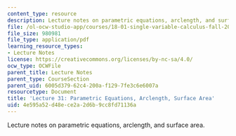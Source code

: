 ```yaml
---
content_type: resource
description: Lecture notes on parametric equations, arclength, and surface area.
file: /ol-ocw-studio-app/courses/18-01-single-variable-calculus-fall-2006/4e595a52d48ece2a2d6b9cc8fd71136a_lec31.pdf
file_size: 980981
file_type: application/pdf
learning_resource_types:
- Lecture Notes
license: https://creativecommons.org/licenses/by-nc-sa/4.0/
ocw_type: OCWFile
parent_title: Lecture Notes
parent_type: CourseSection
parent_uid: 6005d379-62c4-200a-f129-7fe3c6e6007a
resourcetype: Document
title: 'Lecture 31: Parametric Equations, Arclength, Surface Area'
uid: 4e595a52-d48e-ce2a-2d6b-9cc8fd71136a
---
```

Lecture notes on parametric equations, arclength, and surface area.